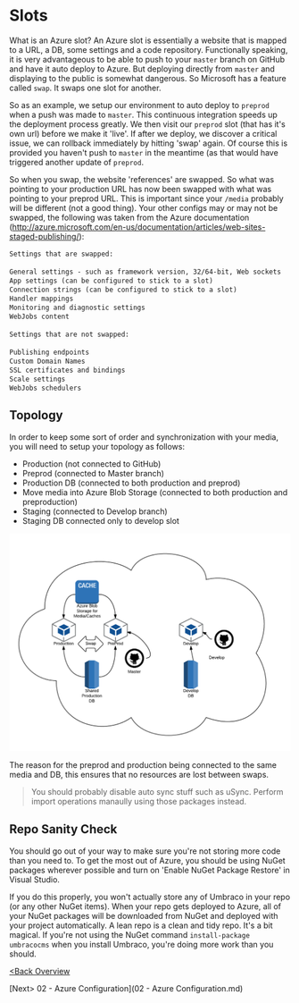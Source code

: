 # Slots

What is an Azure slot?  An Azure slot is essentially a website that is mapped to a URL, a DB, some settings and a code repository.  Functionally speaking, it is very advantageous to be able to push to your `master` branch on GitHub and have it auto deploy to Azure.  But deploying directly from `master` and displaying to the public is somewhat dangerous.  So Microsoft has a feature called `swap`.  It swaps one slot for another.

So as an example, we setup our environment to auto deploy to `preprod` when a push was made to `master`.  This continuous integration speeds up the deployment process greatly.  We then visit our `preprod` slot (that has it's own url) before we make it 'live'.  If after we deploy, we discover a critical issue, we can rollback immediately by hitting 'swap' again.  Of course this is provided you haven't push to `master` in the meantime (as that would have triggered another update of `preprod`.

So when you swap, the website 'references' are swapped.  So what was pointing to your production URL has now been swapped with what was pointing to your preprod URL.  This is important since your `/media` probably will be different (not a good thing).  Your other configs may or may not be swapped, the following was taken from the Azure documentation (http://azure.microsoft.com/en-us/documentation/articles/web-sites-staged-publishing/):

```
Settings that are swapped:

General settings - such as framework version, 32/64-bit, Web sockets
App settings (can be configured to stick to a slot)
Connection strings (can be configured to stick to a slot)
Handler mappings
Monitoring and diagnostic settings
WebJobs content

Settings that are not swapped:

Publishing endpoints
Custom Domain Names
SSL certificates and bindings
Scale settings
WebJobs schedulers
```

## Topology

In order to keep some sort of order and synchronization with your media, you will need to setup your topology as follows:

* Production (not connected to GitHub)
* Preprod (connected to Master branch)
* Production DB (connected to both production and preprod)
* Move media into Azure Blob Storage (connected to both production and preproduction)
* Staging (connected to Develop branch)
* Staging DB connected only to develop slot

![topology.png](assets/topology.png)

The reason for the preprod and production being connected to the same media and DB, this ensures that no resources are lost between swaps.

>You should probably disable auto sync stuff such as uSync.  Perform import operations manaully using those packages instead.


## Repo Sanity Check
You should go out of your way to make sure you're not storing more code than you need to.  To get the most out of Azure, you should be using NuGet packages wherever possible and turn on 'Enable NuGet Package Restore' in Visual Studio.

If you do this properly, you won't actually store any of Umbraco in your repo (or any other NuGet items).  When your repo gets deployed to Azure, all of your NuGet packages will be downloaded from NuGet and deployed with your project automatically.  A lean repo is a clean and tidy repo.  It's a bit magical.  If you're not using the NuGet command `install-package umbracocms` when you install Umbraco, you're doing more work than you should. 

[<Back Overview](README.md)

[Next> 02 - Azure Configuration](02 - Azure Configuration.md)